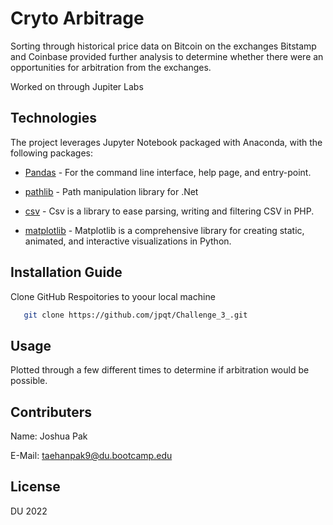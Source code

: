 # Cryto Arbitrage
Sorting through historical price data on Bitcoin on the exchanges Bitstamp and Coinbase provided further analysis to determine whether there were an opportunities for arbitration from the exchanges.

Worked on through Jupiter Labs

## Technologies

The project leverages Jupyter Notebook packaged with Anaconda, with the following packages:

* [Pandas](https://github.com/pandas-dev/pandas) - For the command line interface, help page, and entry-point.

* [pathlib](https://github.com/nemec/pathlib) - Path manipulation library for .Net

* [csv](https://github.com/thephpleague/csv) - Csv is a library to ease parsing, writing and filtering CSV in PHP.

* [matplotlib](https://github.com/matplotlib/matplotlib) - Matplotlib is a comprehensive library for creating static, animated, and interactive visualizations in Python.

## Installation Guide

Clone GitHub Respoitories to yoour local machine

```sh
   git clone https://github.com/jpqt/Challenge_3_.git
 ```


## Usage
Plotted through a few different times to determine if arbitration would be possible.


## Contributers

Name: Joshua Pak

E-Mail: taehanpak9@du.bootcamp.edu

## License
DU 2022